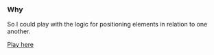 ### Why

So I could play with the logic for positioning elements in relation to one another.

[Play here](https://andrewpurcell.github.io/element-positioner/docs/index.html)
